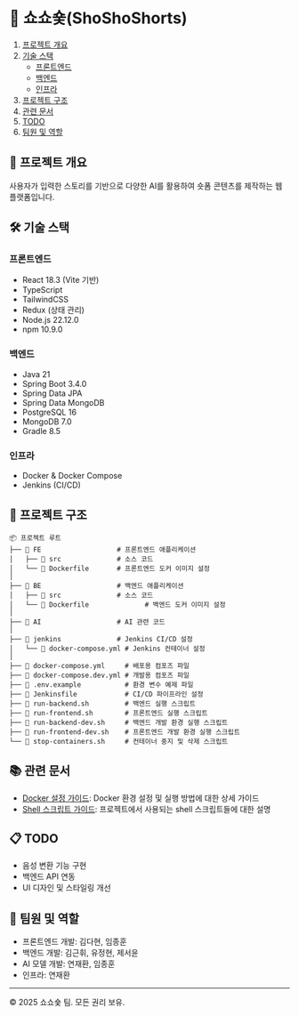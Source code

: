 # 🚀 쇼쇼숓(ShoShoShorts)

1. [프로젝트 개요](#-프로젝트-개요)
2. [기술 스택](#-기술-스택)
   - [프론트엔드](#프론트엔드)
   - [백엔드](#백엔드)
   - [인프라](#인프라)
3. [프로젝트 구조](#-프로젝트-구조)
4. [관련 문서](#-관련-문서)
5. [TODO](#-todo)
6. [팀원 및 역할](#-팀원-및-역할)

## 📌 프로젝트 개요
사용자가 입력한 스토리를 기반으로 다양한 AI를 활용하여 숏폼 콘텐츠를 제작하는 웹 플랫폼입니다.

## 🛠 기술 스택

### 프론트엔드
- React 18.3 (Vite 기반)
- TypeScript
- TailwindCSS
- Redux (상태 관리)
- Node.js 22.12.0
- npm 10.9.0

### 백엔드
- Java 21
- Spring Boot 3.4.0
- Spring Data JPA
- Spring Data MongoDB
- PostgreSQL 16
- MongoDB 7.0
- Gradle 8.5

### 인프라
- Docker & Docker Compose
- Jenkins (CI/CD)

## 📂 프로젝트 구조
```
📦 프로젝트 루트
├── 📂 FE                   # 프론트엔드 애플리케이션
│   ├── 📂 src              # 소스 코드
│   └── 📜 Dockerfile       # 프론트엔드 도커 이미지 설정
│
├── 📂 BE                   # 백엔드 애플리케이션
│   ├── 📂 src              # 소스 코드
│   └── 📜 Dockerfile              # 백엔드 도커 이미지 설정
│
├── 📂 AI                   # AI 관련 코드
│
├── 📂 jenkins              # Jenkins CI/CD 설정
│   └── 📜 docker-compose.yml # Jenkins 컨테이너 설정
│
├── 📜 docker-compose.yml     # 배포용 컴포즈 파일
├── 📜 docker-compose.dev.yml # 개발용 컴포즈 파일
├── 📜 .env.example           # 환경 변수 예제 파일
├── 📜 Jenkinsfile            # CI/CD 파이프라인 설정
├── 📜 run-backend.sh         # 백엔드 실행 스크립트
├── 📜 run-frontend.sh        # 프론트엔드 실행 스크립트
├── 📜 run-backend-dev.sh     # 백엔드 개발 환경 실행 스크립트
├── 📜 run-frontend-dev.sh    # 프론트엔드 개발 환경 실행 스크립트
└── 📜 stop-containers.sh     # 컨테이너 중지 및 삭제 스크립트
```

## 📚 관련 문서
- [Docker 설정 가이드](README.docker.md): Docker 환경 설정 및 실행 방법에 대한 상세 가이드
- [Shell 스크립트 가이드](README.shell.md): 프로젝트에서 사용되는 shell 스크립트들에 대한 설명

## 📋 TODO
- 음성 변환 기능 구현
- 백엔드 API 연동
- UI 디자인 및 스타일링 개선

## 👥 팀원 및 역할
- 프론트엔드 개발: 김다현, 임종훈
- 백엔드 개발: 김근휘, 유정현, 제서윤
- AI 모델 개발: 연재환, 임종훈
- 인프라: 연재환

---
© 2025 쇼쇼숓 팀. 모든 권리 보유. 